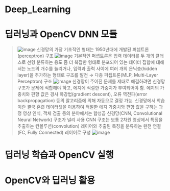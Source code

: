 Deep_Learning  
===

# 딥러닝과 OpenCV DNN 모듈
> ![image](https://github.com/god102104/openCV_Practice/assets/43011129/7676b5a2-a455-424e-a26c-ed486b53c757)
> 신경망의 가장 기초적인 형태는 1950년대에 개발된 퍼셉트론(perceptron) 구조
> ![image](https://github.com/god102104/openCV_Practice/assets/43011129/f8189ebd-e0af-4566-87f0-f444b16b90db)
> 기본적인 퍼셉트론은 입력 데이터를 두 개의 클래스로 선형 분류하는 용도
> 좀 더 복잡한 형태로 분포되어 있는 데이터 집합에 대해서는 노드의 개수를 늘리거나,
> 입력과 출력 사이에 여러 개의 은닉층(hidden layer)을 추가하는 형태로 구조를 발전 → 다층 퍼셉트론(MLP, Multi-Layer Perceptron) 구조
> ![image](https://github.com/god102104/openCV_Practice/assets/43011129/138e34f9-221b-49fd-b6fd-3e8d14d6cc61)
> 신경망이 주어진 문제를 제대로 해결하려면 신경망 구조가 문제에 적합해야 하고, 에지에 적절한 가중치가 부여되어야 함.
> 에지의 가중치와 편향 값은 경사 하강법(gradient descent),
> 오류 역전파(error backpropagation) 등의 알고리즘에 의해 자동으로 결정 가능.
> 신경망에서 학습이란 결국 훈련 데이터셋을 이용하여 적절한 에지 가중치와 편향 값을 구하는 과정
> 영상 인식, 객체 검출 등의 분야에서는 합성곱 신경망(CNN, Convolutional Neural Network) 구조가 널리 사용
> CNN 구조는 보통 2차원 영상에서 특징을 추출하는 컨볼루션(convolution) 레이어와 추출된 특징을 분류하는 완전 연결(FC, Fully Connected) 레이어로 구성
> ![image](https://github.com/god102104/openCV_Practice/assets/43011129/2700ce17-e4d4-40c0-8fbd-8f6d52450f38)





# 딥러닝 학습과 OpenCV 실행

# OpenCV와 딥러닝 활용
